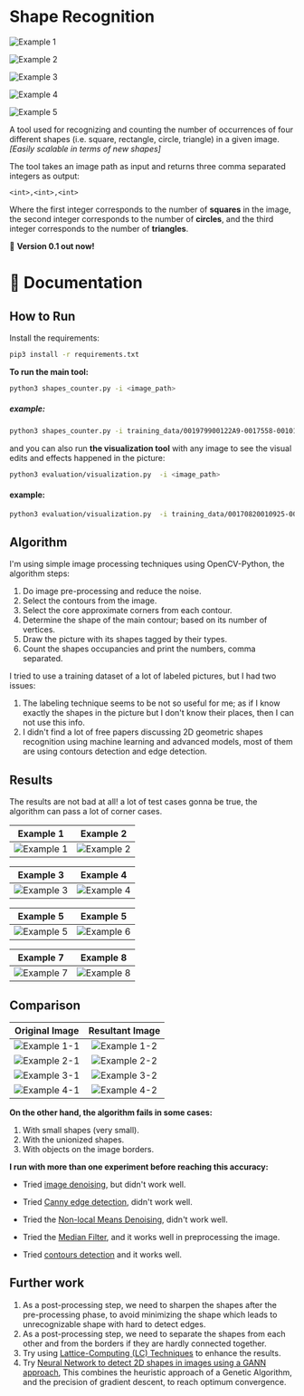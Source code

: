 # Shape Recognition

![Example 1](https://github.com/AbdelrahmanRadwan/object-detection/blob/master/results/example1.png  "Example 1")

![Example 2](https://github.com/AbdelrahmanRadwan/object-detection/blob/master/results/example2.png  "Example 2")

![Example 3](https://github.com/AbdelrahmanRadwan/object-detection/blob/master/results/example3.png  "Example 3")

![Example 4](https://github.com/AbdelrahmanRadwan/object-detection/blob/master/results/example4.png  "Example 4")

![Example 5](https://github.com/AbdelrahmanRadwan/object-detection/blob/master/results/example5.png  "Example 5")

A tool used for recognizing and counting the number of occurrences of four different shapes (i.e. square, rectangle, circle, triangle) in a given image. _[Easily scalable in terms of new shapes]_

The tool takes an image path as input and returns three comma separated integers as output:
```
<int>,<int>,<int>
```
Where the first integer corresponds to the number of **squares** in the image, the second integer corresponds to the number of **circles**, and the third integer corresponds to the number of **triangles**.

💫 **Version 0.1 out now!**
    
📖 Documentation
================

## How to Run

Install the requirements:
```bash
pip3 install -r requirements.txt 
```
**To run the main tool:**
```bash
python3 shapes_counter.py -i <image_path>
```

##### example:

```bash
python3 shapes_counter.py -i training_data/001979900122A9-0017558-00101E4-001F3DE-00118C8001FC1B0016C37.jpg
```
and you can also run **the visualization tool** with any image to see the visual edits and effects happened in the picture:
```bash
python3 evaluation/visualization.py  -i <image_path>
```

#### example:

```bash
python3 evaluation/visualization.py  -i training_data/00170820010925-001146F-0011FF9-001E987-0019C5D001A322001AEF8.jpg
```

## Algorithm

I'm using simple image processing techniques using OpenCV-Python, the algorithm steps:
1. Do image pre-processing and reduce the noise.
2. Select the contours from the image.
3. Select the core approximate corners from each contour.
4. Determine the shape of the main contour; based on its number of vertices.
5. Draw the picture with its shapes tagged by their types.
6. Count the shapes occupancies and print the numbers, comma separated.

I tried to use a training dataset of a lot of labeled pictures, but I had two issues:
1. The labeling technique seems to be not so useful for me; as if I know exactly the shapes in the picture but I don't know their places, then I can not use this info.
2. I didn't find a lot of free papers discussing 2D geometric shapes recognition using machine learning and advanced models, most of them are using contours detection and edge detection.
 
## Results

The results are not bad at all! a lot of test cases gonna be true, the algorithm can pass a lot of corner cases.

Example 1                                                                                                   |  Example 2 
:----------------------------------------------------------------------------------------------------------:|:-----------------------------------------------------------------------------------------------------------:
![Example 1](https://github.com/AbdelrahmanRadwan/object-detection/blob/master/results/1.png  "Example 1")  |  ![Example 2](https://github.com/AbdelrahmanRadwan/object-detection/blob/master/results/2.png  "Example 2")

Example 3                                                                                                   |  Example 4 
:----------------------------------------------------------------------------------------------------------:|:-----------------------------------------------------------------------------------------------------------:
![Example 3](https://github.com/AbdelrahmanRadwan/object-detection/blob/master/results/3.png  "Example 3")  |  ![Example 4](https://github.com/AbdelrahmanRadwan/object-detection/blob/master/results/4.png  "Example 4")


Example 5                                                                                                   |  Example 5 
:----------------------------------------------------------------------------------------------------------:|:-----------------------------------------------------------------------------------------------------------:
![Example 5](https://github.com/AbdelrahmanRadwan/object-detection/blob/master/results/5.png  "Example 5")  |  ![Example 6](https://github.com/AbdelrahmanRadwan/object-detection/blob/master/results/6.png  "Example 6")

Example 7                                                                                                   |  Example 8 
:----------------------------------------------------------------------------------------------------------:|:-----------------------------------------------------------------------------------------------------------:
![Example 7](https://github.com/AbdelrahmanRadwan/object-detection/blob/master/results/7.png  "Example 7")  |  ![Example 8](https://github.com/AbdelrahmanRadwan/object-detection/blob/master/results/8.png  "Example 8")


## Comparison

Original Image                                                                                                           |  Resultant Image
:-----------------------------------------------------------------------------------------------------------------------:|:------------------------------------------------------------------------------------------------------------------------:
![Example 1-1](https://github.com/AbdelrahmanRadwan/object-detection/blob/master/results/compare1-1.png  "Example 1-1")  |  ![Example 1-2](https://github.com/AbdelrahmanRadwan/object-detection/blob/master/results/compare1-2.png  "Example 1-2")
![Example 2-1](https://github.com/AbdelrahmanRadwan/object-detection/blob/master/results/compare2-1.png  "Example 2-1")  |  ![Example 2-2](https://github.com/AbdelrahmanRadwan/object-detection/blob/master/results/compare2-2.png  "Example 2-2")
![Example 3-1](https://github.com/AbdelrahmanRadwan/object-detection/blob/master/results/compare3-1.png  "Example 3-1")  |  ![Example 3-2](https://github.com/AbdelrahmanRadwan/object-detection/blob/master/results/compare3-2.png  "Example 3-2")
![Example 4-1](https://github.com/AbdelrahmanRadwan/object-detection/blob/master/results/compare4-1.png  "Example 4-1")  |  ![Example 4-2](https://github.com/AbdelrahmanRadwan/object-detection/blob/master/results/compare4-2.png  "Example 4-2")


**On the other hand, the algorithm fails in some cases:**
1. With small shapes (very small).
2. With the unionized shapes.
3. With objects on the image borders.

**I run with more than one experiment before reaching this accuracy:**

- Tried [image denoising](http://opencv-python-tutroals.readthedocs.io/en/latest/py_tutorials/py_photo/py_non_local_means/py_non_local_means.html), but didn't work well.

- Tried [Canny edge detection](http://opencv-python-tutroals.readthedocs.io/en/latest/py_tutorials/py_imgproc/py_canny/py_canny.html), didn't work well.

- Tried the [Non-local Means Denoising](http://www.bogotobogo.com/python/OpenCV_Python/python_opencv3_Image_Non-local_Means_Denoising_Algorithm_Noise_Reduction.php), didn't work well.

- Tried the [Median Filter](https://code.tutsplus.com/tutorials/image-filtering-in-python--cms-29202), and it works well in preprocessing the image.

- Tried [contours detection](https://www.youtube.com/watch?v=hrwsHlKqBRw) and it works well.


## Further work

1. As a post-processing step, we need to sharpen the shapes after the pre-processing phase, to avoid minimizing the shape which leads to unrecognizable shape with hard to detect edges.
2. As a post-processing step, we need to separate the shapes from each other and from the borders if they are hardly connected together.
3. Try using [Lattice-Computing (LC) Techniques](http://robotics.pme.duth.gr/amanatiadis/wp-content/uploads/2011/09/sj24KabPA43.pdf) to enhance the results.
4. Try [Neural Network to detect 2D shapes in images using a GANN approach](https://github.com/alexvlis/Shape-Recognition), This combines the heuristic approach of a Genetic Algorithm, and the precision of gradient descent, to reach optimum convergence.


